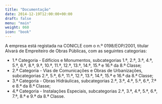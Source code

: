 ```yaml
---
title: "Documentação"
date: 2014-12-19T12:00:00+00:00
draft: false
menu: "main"
weight: 060
icon: "book"
---
```


A empresa está registada na CONICLE com o n.º 0198/EOP/2001, titular Alvará de Empreiteiro de Obras Públicas, com as seguintes categorias:

* 1.ª Categoria - Edifícios e Monumentos, subcategorias 1.ª, 2.ª, 3.ª, 4.ª, 5.ª, 6.ª, 8.ª, 9.ª, 10.ª, 11.ª, 12.ª, 13.ª, 14.ª, 15.ª e 16.ª da 8.ª Classe;
* 2.ª Categoria - Vias de Comunicações e Obras de Urbanizações, subcategorias 2.ª, 5.ª, 6.ª, 11.ª, 12.ª, 13.ª, 14.ª, 15.ª e 16.ª da 8.ª Classe;
* 3.ª Categoria - Obras Hidráulicas, subcategorias 2.ª, 3.ª, 4.ª, 5.ª, 6.ª, 7.ª e 8.ª da 8.ª Classe;
* 4.ª Categoria - Instalações Especiais, subcategorias 2.ª, 3.ª, 4.ª, 5.ª, 6.ª, 7.ª, 8.ª e 9.ª da 8.ª Classe.